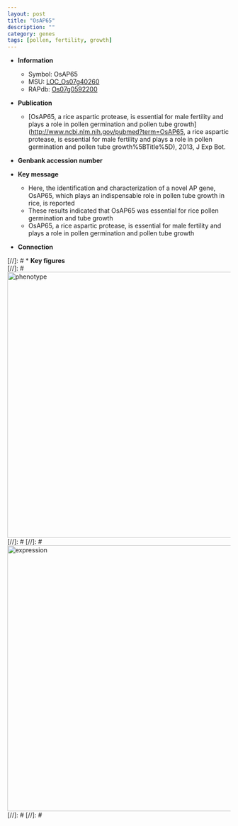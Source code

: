 ```yaml
---
layout: post
title: "OsAP65"
description: ""
category: genes
tags: [pollen, fertility, growth]
---
```


* **Information**  
    + Symbol: OsAP65  
    + MSU: [LOC_Os07g40260](http://rice.plantbiology.msu.edu/cgi-bin/ORF_infopage.cgi?orf=LOC_Os07g40260)  
    + RAPdb: [Os07g0592200](http://rapdb.dna.affrc.go.jp/viewer/gbrowse_details/irgsp1?name=Os07g0592200)  

* **Publication**  
    + [OsAP65, a rice aspartic protease, is essential for male fertility and plays a role in pollen germination and pollen tube growth](http://www.ncbi.nlm.nih.gov/pubmed?term=OsAP65, a rice aspartic protease, is essential for male fertility and plays a role in pollen germination and pollen tube growth%5BTitle%5D), 2013, J Exp Bot.

* **Genbank accession number**  

* **Key message**  
    + Here, the identification and characterization of a novel AP gene, OsAP65, which plays an indispensable role in pollen tube growth in rice, is reported
    + These results indicated that OsAP65 was essential for rice pollen germination and tube growth
    + OsAP65, a rice aspartic protease, is essential for male fertility and plays a role in pollen germination and pollen tube growth

* **Connection**  

[//]: # * **Key figures**  
[//]: # <img src="http://funRiceGenes.github.io/images/OsAP65.pheno.png" alt="phenotype"  style="width: 600px;"/>
[//]: # 
[//]: # <img src="http://funRiceGenes.github.io/images/OsAP65.exp.png" alt="expression"  style="width: 600px;"/>
[//]: # 
[//]: # 
